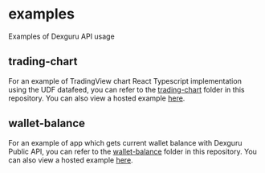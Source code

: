 # examples

Examples of Dexguru API usage

## trading-chart

For an example of TradingView chart React Typescript implementation using the UDF datafeed, you can refer to the [trading-chart](./trading-chart) folder in this repository. You can also view a hosted example [here](https://examples-hosting.pages.dev).

## wallet-balance

For an example of app which gets current wallet balance with Dexguru Public API, you can refer to the [wallet-balance](./wallet-balance) folder in this repository. You can also view a hosted example [here](https://examples-wallet-balance.pages.dev/).
